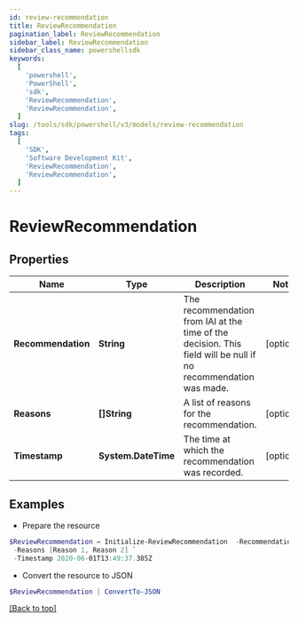 ```yaml
---
id: review-recommendation
title: ReviewRecommendation
pagination_label: ReviewRecommendation
sidebar_label: ReviewRecommendation
sidebar_class_name: powershellsdk
keywords:
  [
    'powershell',
    'PowerShell',
    'sdk',
    'ReviewRecommendation',
    'ReviewRecommendation',
  ]
slug: /tools/sdk/powershell/v3/models/review-recommendation
tags:
  [
    'SDK',
    'Software Development Kit',
    'ReviewRecommendation',
    'ReviewRecommendation',
  ]
---
```


# ReviewRecommendation

## Properties

| Name | Type | Description | Notes |
| --- | --- | --- | --- |
| **Recommendation** | **String** | The recommendation from IAI at the time of the decision. This field will be null if no recommendation was made. | [optional] |
| **Reasons** | **[]String** | A list of reasons for the recommendation. | [optional] |
| **Timestamp** | **System.DateTime** | The time at which the recommendation was recorded. | [optional] |

## Examples

- Prepare the resource

```powershell
$ReviewRecommendation = Initialize-ReviewRecommendation  -Recommendation null `
 -Reasons [Reason 1, Reason 2] `
 -Timestamp 2020-06-01T13:49:37.385Z
```

- Convert the resource to JSON

```powershell
$ReviewRecommendation | ConvertTo-JSON
```

[[Back to top]](#)
